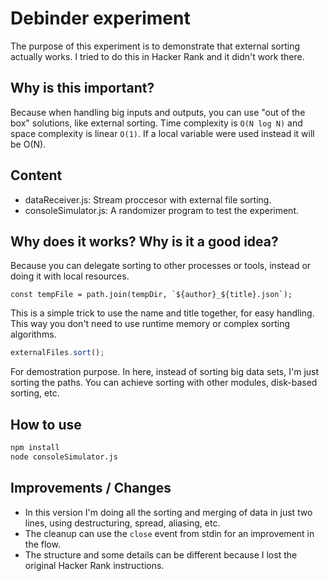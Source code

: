 # Debinder experiment

The purpose of this experiment is to demonstrate that external sorting actually works.
I tried to do this in Hacker Rank and it didn't work there.

## Why is this important?

Because when handling big inputs and outputs, you can use "out of the box" solutions, like external sorting.
Time complexity is `O(N log N)` and space complexity is linear `O(1)`. If a local variable were used instead it will be O(N).

## Content

- dataReceiver.js: Stream proccesor with external file sorting.
- consoleSimulator.js: A randomizer program to test the experiment.

## Why does it works? Why is it a good idea?

Because you can delegate sorting to other processes or tools, instead or doing it with local resources.

``` tyescript
const tempFile = path.join(tempDir, `${author}_${title}.json`);
```
This is a simple trick to use the name and title together, for easy handling.
This way you don't need to use runtime memory or complex sorting algorithms.

``` typescript
externalFiles.sort();
```

For demostration purpose.
In here, instead of sorting big data sets, I'm just sorting the paths.
You can achieve sorting with other modules, disk-based sorting, etc.

## How to use
``` zsh
npm install
node consoleSimulator.js
```

## Improvements / Changes
- In this version I'm doing all the sorting and merging of data in just two lines, using destructuring, spread, aliasing, etc.
- The cleanup can use the `close` event from stdin for an improvement in the flow.
- The structure and some details can be different because I lost the original Hacker Rank instructions.
